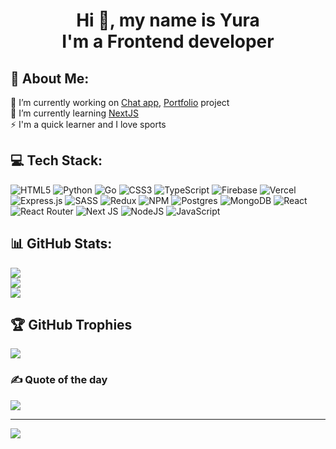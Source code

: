 <h1 align="center">Hi 👋, my name is Yura <br/>I'm a Frontend developer</h1>


## 💫 About Me:
🔭 I’m currently working on [Chat app](https://github.com/udborets/chat-app), [Portfolio](https://github.com/udborets/portfolio) project<br>🌱 I’m currently learning [NextJS](https://nextjs.org/)<br>⚡ I'm a quick learner and I love sports


## 💻 Tech Stack:
![HTML5](https://img.shields.io/badge/html5-%23E34F26.svg?style=for-the-badge&logo=html5&logoColor=white) ![Python](https://img.shields.io/badge/python-3670A0?style=for-the-badge&logo=python&logoColor=ffdd54) ![Go](https://img.shields.io/badge/go-%2300ADD8.svg?style=for-the-badge&logo=go&logoColor=white) ![CSS3](https://img.shields.io/badge/css3-%231572B6.svg?style=for-the-badge&logo=css3&logoColor=white) ![TypeScript](https://img.shields.io/badge/typescript-%23007ACC.svg?style=for-the-badge&logo=typescript&logoColor=white) ![Firebase](https://img.shields.io/badge/firebase-%23039BE5.svg?style=for-the-badge&logo=firebase) ![Vercel](https://img.shields.io/badge/vercel-%23000000.svg?style=for-the-badge&logo=vercel&logoColor=white) ![Express.js](https://img.shields.io/badge/express.js-%23404d59.svg?style=for-the-badge&logo=express&logoColor=%2361DAFB) ![SASS](https://img.shields.io/badge/SASS-hotpink.svg?style=for-the-badge&logo=SASS&logoColor=white) ![Redux](https://img.shields.io/badge/redux-%23593d88.svg?style=for-the-badge&logo=redux&logoColor=white) ![NPM](https://img.shields.io/badge/NPM-%23000000.svg?style=for-the-badge&logo=npm&logoColor=white) ![Postgres](https://img.shields.io/badge/postgres-%23316192.svg?style=for-the-badge&logo=postgresql&logoColor=white) ![MongoDB](https://img.shields.io/badge/MongoDB-%234ea94b.svg?style=for-the-badge&logo=mongodb&logoColor=white) ![React](https://img.shields.io/badge/react-%2320232a.svg?style=for-the-badge&logo=react&logoColor=%2361DAFB) ![React Router](https://img.shields.io/badge/React_Router-CA4245?style=for-the-badge&logo=react-router&logoColor=white) ![Next JS](https://img.shields.io/badge/Next-black?style=for-the-badge&logo=next.js&logoColor=white) ![NodeJS](https://img.shields.io/badge/node.js-6DA55F?style=for-the-badge&logo=node.js&logoColor=white) ![JavaScript](https://img.shields.io/badge/javascript-%23323330.svg?style=for-the-badge&logo=javascript&logoColor=%23F7DF1E)
## 📊 GitHub Stats:
![](https://github-readme-stats.vercel.app/api?username=udborets&theme=tokyonight&hide_border=true&include_all_commits=false&count_private=false)<br/>
![](https://github-readme-streak-stats.herokuapp.com/?user=udborets&theme=tokyonight&hide_border=true)<br/>
![](https://github-readme-stats.vercel.app/api/top-langs/?username=udborets&theme=tokyonight&hide_border=true&include_all_commits=false&count_private=false&layout=compact)

## 🏆 GitHub Trophies
![](https://github-profile-trophy.vercel.app/?username=udborets&theme=radical&no-frame=true&no-bg=true&margin-w=4)

### ✍️ Quote of the day
![](https://quotes-github-readme.vercel.app/api?type=horizontal&theme=radical)

---
[![](https://visitcount.itsvg.in/api?id=udborets&icon=2&color=8)](https://visitcount.itsvg.in)

<!-- Proudly created with GPRM ( https://gprm.itsvg.in ) -->
